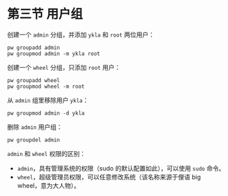 # 第三节 用户组



创建一个 `admin` 分组，并添加 `ykla` 和 `root` 两位用户：

```
pw groupadd admin
pw groupmod admin -m ykla root
```

创建一个 `wheel` 分组，只添加 `root` 用户：

```
pw groupadd wheel
pw groupmod wheel -m root
```

从 `admin` 组里移除用户 `ykla`：

```
pw groupmod admin -d ykla
```

删除 `admin` 用户组：

```
pw groupdel admin
```

`admin` 和 `wheel` 权限的区别：

* `admin`，具有管理系统的权限（sudo 的默认配置如此），可以使用 `sudo` 命令。
* `wheel`，超级管理员权限，可以任意修改系统（该名称来源于俚语 big wheel，意为大人物）。
